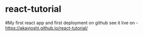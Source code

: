 # react-tutorial
#My first react app and first deployment on github
see it live on - https://akayjoshi.github.io/react-tutorial/
